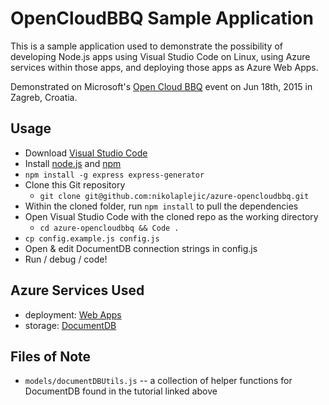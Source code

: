 # OpenCloudBBQ Sample Application

This is a sample application used to demonstrate the possibility of developing Node.js apps using Visual Studio Code on Linux, using Azure services within those apps, and deploying those apps as Azure Web Apps.

Demonstrated on Microsoft's [Open Cloud BBQ](https://msevents.microsoft.com/CUI/EventDetail.aspx?EventID=1032632601&Culture=HR-HR&community=0) event on Jun 18th, 2015 in Zagreb, Croatia.

## Usage

- Download [Visual Studio Code](https://code.visualstudio.com/)
- Install [node.js](https://nodejs.org/) and [npm](https://www.npmjs.com/)
- `npm install -g express express-generator`
- Clone this Git repository
  - `git clone git@github.com:nikolaplejic/azure-opencloudbbq.git`
- Within the cloned folder, run `npm install` to pull the dependencies
- Open Visual Studio Code with the cloned repo as the working directory
  - `cd azure-opencloudbbq && Code .`
- `cp config.example.js config.js`
- Open & edit DocumentDB connection strings in config.js
- Run / debug / code!

## Azure Services Used

- deployment: [Web Apps](https://azure.microsoft.com/en-us/documentation/articles/web-sites-nodejs-develop-deploy-mac/)
- storage: [DocumentDB](https://azure.microsoft.com/en-us/documentation/articles/documentdb-nodejs-application/)

## Files of Note

- `models/documentDBUtils.js` -- a collection of helper functions for DocumentDB found in the tutorial linked above
